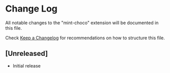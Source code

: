 # Change Log

All notable changes to the "mint-choco" extension will be documented in this file.

Check [Keep a Changelog](http://keepachangelog.com/) for recommendations on how to structure this file.

## [Unreleased]

- Initial release

